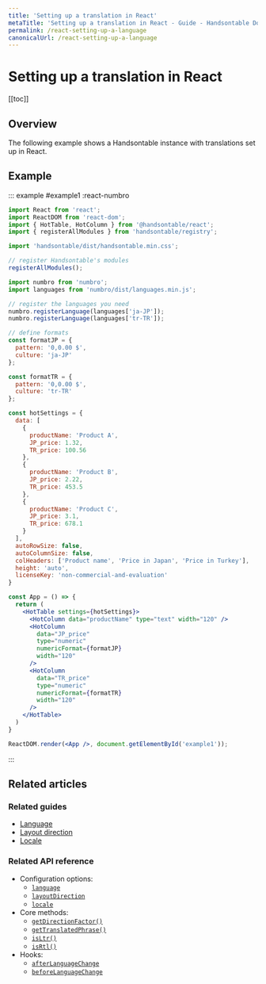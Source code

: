 ```yaml
---
title: 'Setting up a translation in React'
metaTitle: 'Setting up a translation in React - Guide - Handsontable Documentation'
permalink: /react-setting-up-a-language
canonicalUrl: /react-setting-up-a-language
---
```


# Setting up a translation in React

[[toc]]

## Overview

The following example shows a Handsontable instance with translations set up in React.

## Example

::: example #example1 :react-numbro
```jsx
import React from 'react';
import ReactDOM from 'react-dom';
import { HotTable, HotColumn } from '@handsontable/react';
import { registerAllModules } from 'handsontable/registry';

import 'handsontable/dist/handsontable.min.css';

// register Handsontable's modules
registerAllModules();

import numbro from 'numbro';
import languages from 'numbro/dist/languages.min.js';

// register the languages you need
numbro.registerLanguage(languages['ja-JP']);
numbro.registerLanguage(languages['tr-TR']);

// define formats
const formatJP = {
  pattern: '0,0.00 $',
  culture: 'ja-JP'
};

const formatTR = {
  pattern: '0,0.00 $',
  culture: 'tr-TR'
};

const hotSettings = {
  data: [
    {
      productName: 'Product A',
      JP_price: 1.32,
      TR_price: 100.56
    },
    {
      productName: 'Product B',
      JP_price: 2.22,
      TR_price: 453.5
    },
    {
      productName: 'Product C',
      JP_price: 3.1,
      TR_price: 678.1
    }
  ],
  autoRowSize: false,
  autoColumnSize: false,
  colHeaders: ['Product name', 'Price in Japan', 'Price in Turkey'],
  height: 'auto',
  licenseKey: 'non-commercial-and-evaluation'
}

const App = () => {
  return (
    <HotTable settings={hotSettings}>
      <HotColumn data="productName" type="text" width="120" />
      <HotColumn
        data="JP_price"
        type="numeric"
        numericFormat={formatJP}
        width="120"
      />
      <HotColumn
        data="TR_price"
        type="numeric"
        numericFormat={formatTR}
        width="120"
      />
    </HotTable>
  )
}

ReactDOM.render(<App />, document.getElementById('example1'));
```
:::

## Related articles

### Related guides

- [Language](@/guides/internationalization/language.md)
- [Layout direction](@/guides/internationalization/layout-direction.md)
- [Locale](@/guides/internationalization/locale.md)

### Related API reference

- Configuration options:
  - [`language`](@/api/options.md#language)
  - [`layoutDirection`](@/api/options.md#layoutdirection)
  - [`locale`](@/api/options.md#locale)
- Core methods:
  - [`getDirectionFactor()`](@/api/core.md#getdirectionfactor)
  - [`getTranslatedPhrase()`](@/api/core.md#gettranslatedphrase)
  - [`isLtr()`](@/api/core.md#isltr)
  - [`isRtl()`](@/api/core.md#isrtl)
- Hooks:
  - [`afterLanguageChange`](@/api/hooks.md#afterlanguagechange)
  - [`beforeLanguageChange`](@/api/hooks.md#beforelanguagechange)
